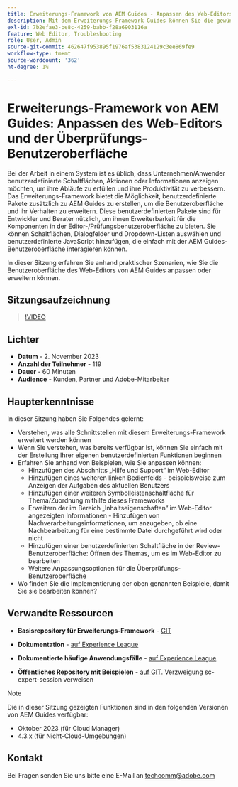 ```yaml
---
title: Erweiterungs-Framework von AEM Guides - Anpassen des Web-Editors und der Überprüfungsbenutzeroberfläche
description: Mit dem Erweiterungs-Framework Guides können Sie die gewünschten Abschnitte der Review-Benutzeroberfläche oder des Web-Editors anpassen, indem Sie einfach zu aktualisierende JSON-, CSS- und JavaScript-Dateien verwenden.
exl-id: 7b2efae3-be8c-4259-babb-f28a6903116a
feature: Web Editor, Troubleshooting
role: User, Admin
source-git-commit: 462647f953895f1976af5383124129c3ee869fe9
workflow-type: tm+mt
source-wordcount: '362'
ht-degree: 1%

---
```


# Erweiterungs-Framework von AEM Guides: Anpassen des Web-Editors und der Überprüfungs-Benutzeroberfläche

Bei der Arbeit in einem System ist es üblich, dass Unternehmen/Anwender benutzerdefinierte Schaltflächen, Aktionen oder Informationen anzeigen möchten, um ihre Abläufe zu erfüllen und ihre Produktivität zu verbessern. Das Erweiterungs-Framework bietet die Möglichkeit, benutzerdefinierte Pakete zusätzlich zu AEM Guides zu erstellen, um die Benutzeroberfläche und ihr Verhalten zu erweitern. Diese benutzerdefinierten Pakete sind für Entwickler und Berater nützlich, um ihnen Erweiterbarkeit für die Komponenten in der Editor-/Prüfungsbenutzeroberfläche zu bieten. Sie können Schaltflächen, Dialogfelder und Dropdown-Listen auswählen und benutzerdefinierte JavaScript hinzufügen, die einfach mit der AEM Guides-Benutzeroberfläche interagieren können.

In dieser Sitzung erfahren Sie anhand praktischer Szenarien, wie Sie die Benutzeroberfläche des Web-Editors von AEM Guides anpassen oder erweitern können.

## Sitzungsaufzeichnung

>[!VIDEO](https://video.tv.adobe.com/v/3425476/review-ui-customization-guides-extension-framework-web-editor)

## Lichter

- **Datum** - 2. November 2023
- **Anzahl der Teilnehmer** - 119
- **Dauer** - 60 Minuten
- **Audience** - Kunden, Partner und Adobe-Mitarbeiter

## Haupterkenntnisse

In dieser Sitzung haben Sie Folgendes gelernt:
- Verstehen, was alle Schnittstellen mit diesem Erweiterungs-Framework erweitert werden können
- Wenn Sie verstehen, was bereits verfügbar ist, können Sie einfach mit der Erstellung Ihrer eigenen benutzerdefinierten Funktionen beginnen
- Erfahren Sie anhand von Beispielen, wie Sie anpassen können:
   - Hinzufügen des Abschnitts „Hilfe und Support“ im Web-Editor
   - Hinzufügen eines weiteren linken Bedienfelds - beispielsweise zum Anzeigen der Aufgaben des aktuellen Benutzers
   - Hinzufügen einer weiteren Symbolleistenschaltfläche für Thema/Zuordnung mithilfe dieses Frameworks
   - Erweitern der im Bereich „Inhaltseigenschaften“ im Web-Editor angezeigten Informationen - Hinzufügen von Nachverarbeitungsinformationen, um anzugeben, ob eine Nachbearbeitung für eine bestimmte Datei durchgeführt wird oder nicht
   - Hinzufügen einer benutzerdefinierten Schaltfläche in der Review-Benutzeroberfläche: Öffnen des Themas, um es im Web-Editor zu bearbeiten
   - Weitere Anpassungsoptionen für die Überprüfungs-Benutzeroberfläche
- Wo finden Sie die Implementierung der oben genannten Beispiele, damit Sie sie bearbeiten können?


## Verwandte Ressourcen

- **Basisrepository für Erweiterungs-Framework** - [GIT](https://github.com/adobe/guides-extension/tree/main)

- **Dokumentation** - [auf Experience League](../../guides-ui-extensions/aem_guides_framework/basic-customisation.md)

- **Dokumentierte häufige Anwendungsfälle** - [auf Experience League](../../guides-ui-extensions/aem_guides_framework/jui-framework.md)

- **Öffentliches Repository mit Beispielen** - [auf GIT](https://github.com/adobe/guides-extension/tree/sc-expert-session). Verzweigung sc-expert-session verweisen


>[!NOTE]
>
> Die in dieser Sitzung gezeigten Funktionen sind in den folgenden Versionen von AEM Guides verfügbar:
> - Oktober 2023 (für Cloud Manager)
> - 4.3.x (für Nicht-Cloud-Umgebungen)



## Kontakt

Bei Fragen senden Sie uns bitte eine E-Mail an <techcomm@adobe.com>
